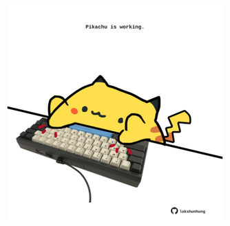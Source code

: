 <!-- built at 02/05/2024, 13:01:21 UTC -->
<p align="center">
  <img width="500" height="500" src="./ReadmeImage.svg">
</p>

